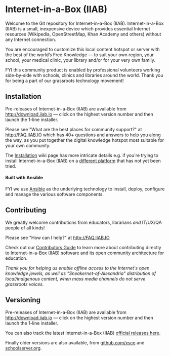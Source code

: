 # Internet-in-a-Box (IIAB)

Welcome to the Git repository for Internet-in-a-Box (IIAB).  Internet-in-a-Box (IIAB) is a small, inexpensive device which provides essential Internet resources (Wikipedia, OpenStreetMap, Khan Academy and others) without any Internet connection.

You are encouraged to customize this local content hotspot or server with the best of the world’s Free Knowledge — to suit your own region, your school, your medical clinic, your library and/or for your very own family.

FYI this community product is enabled by professional volunteers working side-by-side with schools, clinics and libraries around the world.  Thank you for being a part of our grassroots technology movement!

## Installation

Pre-releases of Internet-in-a-Box (IIAB) are available from http://download.iiab.io — click on the highest version number and then launch the 1-line installer.

Please see "What are the best places for community support?" at http://FAQ.IIAB.IO which has 40+ questions and answers to help you along the way, as you put together the digital knowledge hotspot most suitable for your own community.

The [Installation](https://github.com/iiab/iiab/wiki/IIAB-Installation) wiki page has more intricate details e.g. if you're trying to install Internet-in-a-Box (IIAB) on a [different platform](https://github.com/iiab/iiab/wiki/IIAB-Platforms) that has not yet been tried.

#### Built with Ansible

FYI we use [Ansible](http://wiki.laptop.org/go/IIAB/FAQ#What_is_Ansible_and_what_version_should_I_use.3F) as the underlying technology to install, deploy, configure and manage the various software components.

## Contributing

We greatly welcome contributions from educators, librarians *and* IT/UX/QA people of all kinds!

Please see "How can I help?" at http://FAQ.IIAB.IO

Check out our [Contributors Guide](https://github.com/iiab/iiab/wiki/IIAB-Contributors-Guide) to learn more about contributing directly to Internet-in-a-Box (IIAB) software and its open community architecture for education.

*Thank you for helping us enable offline access to the Internet's open knowledge jewels, as well as "Sneakernet-of-Alexandria" distribution of local/indigenous content, when mass media channels do not serve grassroots voices.*

## Versioning

Pre-releases of Internet-in-a-Box (IIAB) are available from http://download.iiab.io — click on the highest version number and then launch the 1-line installer.

You can also track the latest Internet-in-a-Box (IIAB) [official releases here](https://github.com/iiab/iiab/releases).

Finally older versions are also available, from [github.com/xsce](http://github.com/xsce) and [schoolserver.org](http://schoolserver.org).
